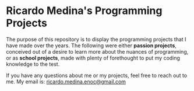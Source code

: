# Ricardo Medina's Programming Projects
The purpose of this repository is to display the programming projects that I have made over the years. The following  were either **passion projects**, conceived out of a desire to learn more about the nuances of programming, or as **school projects**, made with plenty of forethought to put my coding knowledge to the test.

If you have any questions about me or my projects, feel free to reach out to me. My email is: ricardo.medina.enoc@gmail.com
